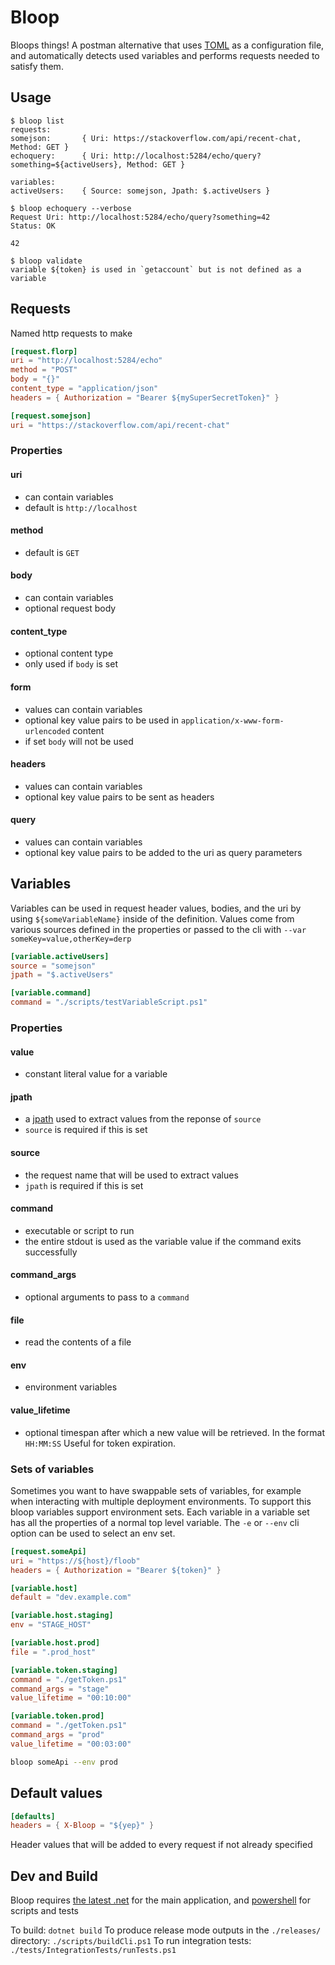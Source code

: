 # Bloop
Bloops things! A postman alternative that uses [TOML](https://toml.io) as a configuration file, and automatically detects used variables and performs requests needed to satisfy them.

## Usage

```console
$ bloop list
requests:
somejson:       { Uri: https://stackoverflow.com/api/recent-chat, Method: GET }
echoquery:      { Uri: http://localhost:5284/echo/query?something=${activeUsers}, Method: GET }

variables:
activeUsers:    { Source: somejson, Jpath: $.activeUsers }
```
```console
$ bloop echoquery --verbose
Request Uri: http://localhost:5284/echo/query?something=42
Status: OK

42
```
```console
$ bloop validate
variable ${token} is used in `getaccount` but is not defined as a variable
```

## Requests
Named http requests to make
```toml
[request.florp]
uri = "http://localhost:5284/echo"
method = "POST"
body = "{}"
content_type = "application/json"
headers = { Authorization = "Bearer ${mySuperSecretToken}" }

[request.somejson]
uri = "https://stackoverflow.com/api/recent-chat"
```
### Properties
#### uri
  * can contain variables
  * default is `http://localhost`
#### method
  * default is `GET`
#### body
  * can contain variables
  * optional request body
#### content_type
  * optional content type
  * only used if `body` is set
#### form
  * values can contain variables
  * optional key value pairs to be used in `application/x-www-form-urlencoded` content
  * if set `body` will not be used
#### headers
  * values can contain variables
  * optional key value pairs to be sent as headers
#### query
  * values can contain variables
  * optional key value pairs to be added to the uri as query parameters

## Variables
Variables can be used in request header values, bodies, and the uri by using `${someVariableName}` inside of the definition. Values come from various sources defined in the properties or passed to the cli with `--var someKey=value,otherKey=derp`
```toml
[variable.activeUsers]
source = "somejson"
jpath = "$.activeUsers"

[variable.command]
command = "./scripts/testVariableScript.ps1"
```

### Properties
#### value
  * constant literal value for a variable
#### jpath
  * a [jpath](https://tools.ietf.org/id/draft-goessner-dispatch-jsonpath-00.html#section-1.3) used to extract values from the reponse of `source`
  * `source` is required if this is set
#### source
  * the request name that will be used to extract values
  * `jpath` is required if this is set
#### command
  * executable or script to run
  * the entire stdout is used as the variable value if the command exits successfully
#### command_args
  * optional arguments to pass to a `command`
#### file
  * read the contents of a file
#### env
  * environment variables
#### value_lifetime
  * optional timespan after which a new value will be retrieved. In the format `HH:MM:SS` Useful for token expiration.

### Sets of variables
Sometimes you want to have swappable sets of variables, for example when interacting with multiple deployment environments. To support this bloop variables support environment sets. Each variable in a variable set has all the properties of a normal top level variable. The `-e` or `--env` cli option can be used to select an env set.
```toml
[request.someApi]
uri = "https://${host}/floob"
headers = { Authorization = "Bearer ${token}" }

[variable.host]
default = "dev.example.com"

[variable.host.staging]
env = "STAGE_HOST"

[variable.host.prod]
file = ".prod_host"

[variable.token.staging]
command = "./getToken.ps1"
command_args = "stage"
value_lifetime = "00:10:00"

[variable.token.prod]
command = "./getToken.ps1"
command_args = "prod"
value_lifetime = "00:03:00"
```
```bash
bloop someApi --env prod
```

## Default values
```toml
[defaults]
headers = { X-Bloop = "${yep}" }
```
Header values that will be added to every request if not already specified

## Dev and Build
Bloop requires [the latest .net](https://dotnet.microsoft.com/en-us/download) for the main application, and [powershell](https://github.com/PowerShell/PowerShell) for scripts and tests

To build: `dotnet build`
To produce release mode outputs in the `./releases/` directory: `./scripts/buildCli.ps1`
To run integration tests: `./tests/IntegrationTests/runTests.ps1`
